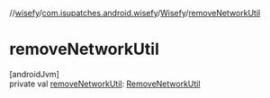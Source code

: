 //[wisefy](../../../index.md)/[com.isupatches.android.wisefy](../index.md)/[Wisefy](index.md)/[removeNetworkUtil](remove-network-util.md)

# removeNetworkUtil

[androidJvm]\
private val [removeNetworkUtil](remove-network-util.md): [RemoveNetworkUtil](../../com.isupatches.android.wisefy.removenetwork/-remove-network-util/index.md)
